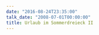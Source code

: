 ```yaml
---
date: "2016-08-24T23:35:00"
talk_date: "2008-07-01T00:00:00"
title: Urlaub im Sommerdreieck II
---
```

